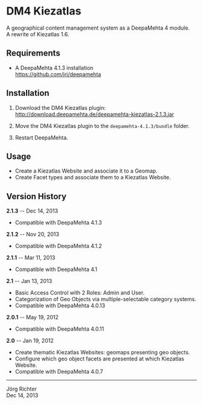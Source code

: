 
DM4 Kiezatlas
=============

A geographical content management system as a DeepaMehta 4 module.  
A rewrite of Kiezatlas 1.6.


Requirements
------------

* A DeepaMehta 4.1.3 installation  
  <https://github.com/jri/deepamehta>


Installation
------------

1. Download the DM4 Kiezatlas plugin:  
   <http://download.deepamehta.de/deepamehta-kiezatlas-2.1.3.jar>

2. Move the DM4 Kiezatlas plugin to the `deepamehta-4.1.3/bundle` folder.

3. Restart DeepaMehta.


Usage
-----

* Create a Kiezatlas Website and associate it to a Geomap.
* Create Facet types and associate them to a Kiezatlas Website.


Version History
---------------

**2.1.3** -- Dec 14, 2013

* Compatible with DeepaMehta 4.1.3

**2.1.2** -- Nov 20, 2013

* Compatible with DeepaMehta 4.1.2

**2.1.1** -- Mar 11, 2013

* Compatible with DeepaMehta 4.1

**2.1** -- Jan 13, 2013

* Basic Access Control with 2 Roles: Admin and User.
* Categorization of Geo Objects via multiple-selectable category systems.
* Compatible with DeepaMehta 4.0.13

**2.0.1** -- May 19, 2012

* Compatible with DeepaMehta 4.0.11

**2.0** -- Jan 19, 2012

* Create thematic Kiezatlas Websites: geomaps presenting geo objects.
* Configure which geo object facets are presented at which Kiezatlas Website.
* Compatible with DeepaMehta 4.0.7


------------
Jörg Richter  
Dec 14, 2013
